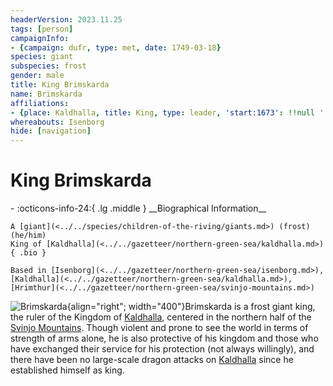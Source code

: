 ```yaml
---
headerVersion: 2023.11.25
tags: [person]
campaignInfo:
- {campaign: dufr, type: met, date: 1749-03-18}
species: giant
subspecies: frost
gender: male
title: King Brimskarda
name: Brimskarda
affiliations:
- {place: Kaldhalla, title: King, type: leader, 'start:1673': !!null ''}
whereabouts: Isenborg
hide: [navigation]
---
```

# King Brimskarda
<div class="grid cards ext-narrow-margin ext-one-column" markdown>
- :octicons-info-24:{ .lg .middle } __Biographical Information__

    A [giant](<../../species/children-of-the-riving/giants.md>) (frost) (he/him)  
    King of [Kaldhalla](<../../gazetteer/northern-green-sea/kaldhalla.md>)  
    { .bio }

    Based in [Isenborg](<../../gazetteer/northern-green-sea/isenborg.md>), [Kaldhalla](<../../gazetteer/northern-green-sea/kaldhalla.md>), [Hrimthur](<../../gazetteer/northern-green-sea/svinjo-mountains.md>)
</div>



![Brimskarda](../../assets/brimskarda.png){align="right"; width="400"}Brimskarda is a frost giant king, the ruler of the Kingdom of [Kaldhalla](<../../gazetteer/northern-green-sea/kaldhalla.md>), centered in the northern half of the [Svinjo Mountains](<../../gazetteer/northern-green-sea/svinjo-mountains.md>). Though violent and prone to see the world in terms of strength of arms alone, he is also protective of his kingdom and those who have exchanged their service for his protection (not always willingly), and there have been no large-scale dragon attacks on [Kaldhalla](<../../gazetteer/northern-green-sea/kaldhalla.md>) since he established himself as king. 

